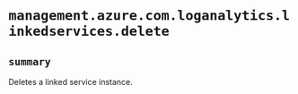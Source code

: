 # `management.azure.com.loganalytics.linkedservices.delete`

## `summary`
Deletes a linked service instance.


